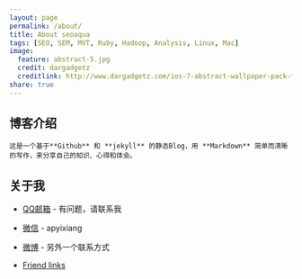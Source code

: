 ```yaml
---
layout: page
permalink: /about/
title: About seoaqua
tags: [SEO, SEM, MVT, Ruby, Hadoop, Analysis, Linux, Mac]
image:
  feature: abstract-5.jpg
  credit: dargadgetz
  creditlink: http://www.dargadgetz.com/ios-7-abstract-wallpaper-pack-for-iphone-5-and-ipod-touch-retina/
share: true
---
```

## 博客介绍

    这是一个基于**Github** 和 **jekyll** 的静态Blog，用 **Markdown** 简单而清晰的写作，来分享自己的知识、心得和体会。

## 关于我
- [QQ邮箱](553784520@qq.com) - 有问题，请联系我
- [微信]() - apyixiang
- [微博](http://weibo.com/p/1005053240479372/home?from=page_100505&mod=TAB#place) - 另外一个联系方式

- [Friend links](/links/)
